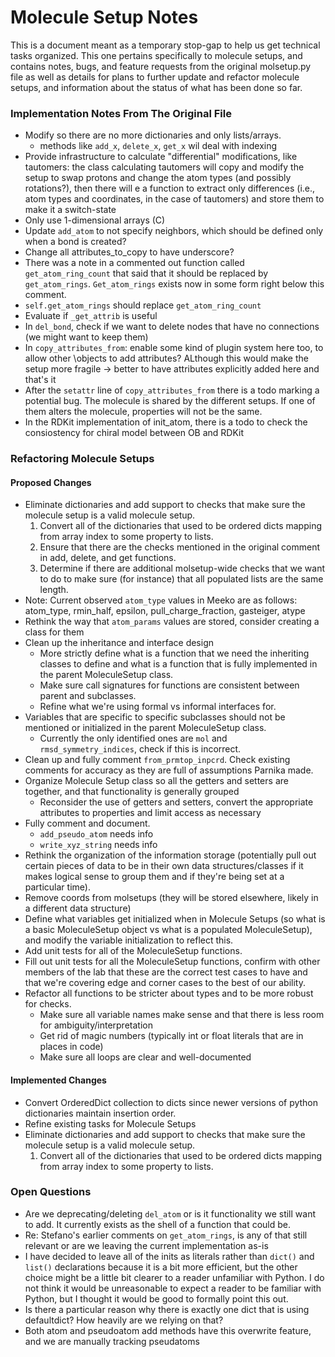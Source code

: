 # Molecule Setup Notes

This is a document meant as a temporary stop-gap to help us get technical tasks organized.
This one pertains specifically to molecule setups, and contains notes, bugs, and feature 
requests from the original molsetup.py file as well as details for plans to further update
and refactor molecule setups, and information about the status of what has been done so far.

### Implementation Notes From The Original File

* Modify so there are no more dictionaries and only lists/arrays.
  * methods like `add_x`, `delete_x`, `get_x` wil deal with indexing
* Provide infrastructure to calculate "differential"
modifications, like tautomers: the class calculating tautomers will copy and modify the setup 
to swap protons and change the atom types (and possibly rotations?), then
there will e a function to extract only differences (i.e., atom types and coordinates,
in the case of tautomers) and store them to make it a switch-state
* Only use 1-dimensional arrays (C)
* Update `add_atom` to not specify neighbors, which should be defined only when a bond is created?
* Change all attributes_to_copy to have underscore?
* There was a note in a commented out function called `get_atom_ring_count` that said that it should be
replaced by `get_atom_rings`. `Get_atom_rings` exists now in some form right below this comment.
* `self.get_atom_rings` should replace `get_atom_ring_count`
* Evaluate if `_get_attrib` is useful
* In `del_bond`, check if we want to delete nodes that have no connections (we might want to
keep them)
* In `copy_attributes_from`:  enable some kind of plugin system here too, to allow other 
\objects to add attributes? ALthough this would make the setup more fragile -> better to have
attributes explicitly added here and that's it
* After the `setattr` line of `copy_attributes_from` there is a todo marking a potential bug. The molecule
is shared by the different setups. If one of them alters the molecule, properties will not be the same.
* In the RDKit implementation of init_atom, there is a todo to check the consiostency for chiral model between
OB and RDKit

### Refactoring Molecule Setups

#### Proposed Changes
* Eliminate dictionaries and add support to checks that make sure the molecule setup is a valid molecule setup.
  1. Convert all of the dictionaries that used to be ordered dicts mapping from array index to some property to lists.
  2. Ensure that there are the checks mentioned in the original comment in add, delete, and get functions.
  3. Determine if there are additional molsetup-wide checks that we want to do to make sure (for instance) that all
     populated lists are the same length.
* Note: Current observed `atom_type` values in Meeko are as follows: atom_type, rmin_half, epsilon, pull_charge_fraction,
  gasteiger, atype
* Rethink the way that `atom_params` values are stored, consider creating a class for them
* Clean up the inheritance and interface design
  * More strictly define what is a function that we need the inheriting classes to define and what is a function that is
    fully implemented in the parent MoleculeSetup class.
  * Make sure call signatures for functions are consistent between parent and subclasses.
  * Refine what we're using formal vs informal interfaces for.
* Variables that are specific to specific subclasses should not be mentioned or initialized in the parent MoleculeSetup 
  class.
  * Currently the only identified ones are `mol` and `rmsd_symmetry_indices`, check if this is incorrect.
* Clean up and fully comment `from_prmtop_inpcrd`. Check existing comments for accuracy as they are full of assumptions 
  Parnika made.
* Organize Molecule Setup class so all the getters and setters are together, and that functionality is generally grouped
  * Reconsider the use of getters and setters, convert the appropriate attributes to properties and limit access
    as necessary
* Fully comment and document.
  * `add_pseudo_atom` needs info
  * `write_xyz_string` needs info
* Rethink the organization of the information storage (potentially pull out certain pieces of data to be in their own
  data structures/classes if it makes logical sense to group them and if they're being set at a particular time).
* Remove coords from molsetups (they will be stored elsewhere, likely in a different data structure)
* Define what variables get initialized when in Molecule Setups (so what is a basic MoleculeSetup object vs what is 
  a populated MoleculeSetup), and modify the variable initialization to reflect this.
* Add unit tests for all of the MoleculeSetup functions.
* Fill out unit tests for all the MoleculeSetup functions, confirm with other members of the lab that these are the
  correct test cases to have and that we're covering edge and corner cases to the best of our ability.
* Refactor all functions to be stricter about types and to be more robust for checks.
  * Make sure all variable names make sense and that there is less room for ambiguity/interpretation
  * Get rid of magic numbers (typically int or float literals that are in places in code)
  * Make sure all loops are clear and well-documented

#### Implemented Changes
* Convert OrderedDict collection to dicts since newer versions of python dictionaries maintain insertion order.
* Refine existing tasks for Molecule Setups
* Eliminate dictionaries and add support to checks that make sure the molecule setup is a valid molecule setup.
  1. Convert all of the dictionaries that used to be ordered dicts mapping from array index to some property to lists.

### Open Questions
* Are we deprecating/deleting `del_atom` or is it functionality we still want to add. It currently exists as
the shell of a function that could be.
* Re: Stefano's earlier comments on `get_atom_rings`, is any of that still relevant or are we leaving the current
implementation as-is
* I have decided to leave all of the inits as literals rather than `dict()` and `list()` declarations because it is
a bit more efficient, but the other choice might be a little bit clearer to a reader unfamiliar with Python. I do not
think it would be unreasonable to expect a reader to be familiar with Python, but I thought it would be good to formally
point this out.
* Is there a particular reason why there is exactly one dict that is using defaultdict? How heavily are we relying on
  that?
* Both atom and pseudoatom add methods have this overwrite feature, and we are manually tracking pseudatoms 